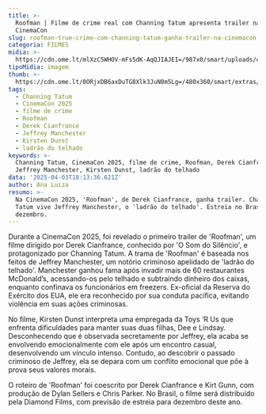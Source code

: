 ```yaml
---
title: >-
  Roofman | Filme de crime real com Channing Tatum apresenta trailer na
  CinemaCon
slug: roofman-true-crime-com-channing-tatum-ganha-trailer-na-cinemacon
categoria: FILMES
midia: >-
  https://cdn.ome.lt/mlXzC5WHOV-mFs5dK-AqQJIAJEI=/987x0/smart/uploads/conteudo/fotos/Design_sem_nome_7_AicLdLU.jpg
tipoMidia: imagem
thumb: >-
  https://cdn.ome.lt/0ORjxDB6axDuTG8Xlk3JuN0m5Lg=/480x360/smart/extras/conteudos/Design_sem_nome_7_WI38gqx.jpg
tags:
  - Channing Tatum
  - CinemaCon 2025
  - filme de crime
  - Roofman
  - Derek Cianfrance
  - Jeffrey Manchester
  - Kirsten Dunst
  - ladrão do telhado
keywords: >-
  Channing Tatum, CinemaCon 2025, filme de crime, Roofman, Derek Cianfrance,
  Jeffrey Manchester, Kirsten Dunst, ladrão do telhado
data: '2025-04-03T18:13:36.621Z'
author: Ana Luiza
resumo: >-
  Na CinemaCon 2025, 'Roofman', de Derek Cianfrance, ganha trailer. Channing
  Tatum vive Jeffrey Manchester, o 'ladrão do telhado'. Estreia no Brasil em
  dezembro.
---
```


Durante a CinemaCon 2025, foi revelado o primeiro trailer de 'Roofman', um filme dirigido por Derek Cianfrance, conhecido por 'O Som do Silêncio', e protagonizado por Channing Tatum. A trama de 'Roofman' é baseada nos feitos de Jeffrey Manchester, um notório criminoso apelidado de 'ladrão do telhado'. Manchester ganhou fama após invadir mais de 60 restaurantes McDonald’s, acessando-os pelo telhado e subtraindo dinheiro dos caixas, enquanto confinava os funcionários em freezers. Ex-oficial da Reserva do Exército dos EUA, ele era reconhecido por sua conduta pacífica, evitando violência em suas ações criminosas.

No filme, Kirsten Dunst interpreta uma empregada da Toys ‘R Us que enfrenta dificuldades para manter suas duas filhas, Dee e Lindsay. Desconhecendo que é observada secretamente por Jeffrey, ela acaba se envolvendo emocionalmente com ele após um encontro casual, desenvolvendo um vínculo intenso. Contudo, ao descobrir o passado criminoso de Jeffrey, ela se depara com um conflito emocional que põe à prova seus valores morais.

O roteiro de 'Roofman' foi coescrito por Derek Cianfrance e Kirt Gunn, com produção de Dylan Sellers e Chris Parker. No Brasil, o filme será distribuído pela Diamond Films, com previsão de estreia para dezembro deste ano.
